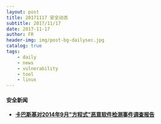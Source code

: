 ```yaml
---
layout: post
title: 20171117 安全动态
subtitle: 2017/11/17
date: 2017-11-17
author: FR
header-img: img/post-bg-dailysec.jpg
catalog: true
tags:
    - daily
    - news
    - vulnerability
    - tool
    - linux
---
```

#### 安全新闻
- **[卡巴斯基对2014年9月"方程式"恶意软件检测事件调查报告](https://securelist.com/investigation-report-for-the-september-2014-equation-malware-detection-incident-in-the-us/83210/)**
